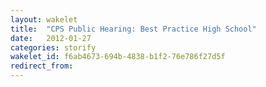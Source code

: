 ```yaml
---
layout: wakelet
title:  "CPS Public Hearing: Best Practice High School"
date:   2012-01-27
categories: storify
wakelet_id: f6ab4673-694b-4838-b1f2-76e786f27d5f
redirect_from:
---
```


